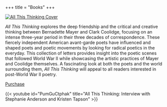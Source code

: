 +++
title = "Books"
+++


[![All This Thinking Cover](/images/all_this_thinking_cover.jpg)](https://www.unmpress.com/9780826364340/all-this-thinking/)


*All This Thinking* explores the deep friendship and the critical and creative thinking between Bernadette Mayer and Clark Coolidge, focusing on an intense three-year period in their three decades of correspondence. These fiercely independent American avant-garde poets have influenced and shaped poets and poetic movements by looking for radical poetics in the everyday. This collection of letters provides insight into the poetic scenes that followed World War II while showcasing the artistic practices of Mayer and Coolidge themselves. A fascinating look at both the poets and the world surrounding them, *All This Thinking* will appeal to all readers interested in post-World War II poetry.

[Purchase](https://www.unmpress.com/9780826364340/all-this-thinking/)

{{< youtube id="PumGuCtphak" title="All This Thinking: Interview with Stephanie Anderson and Kristen Tapson" >}}